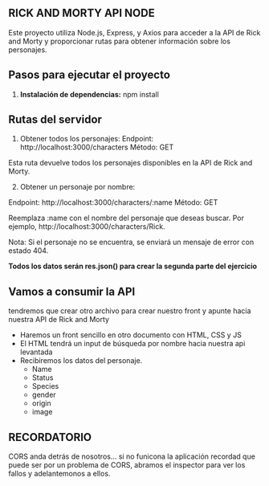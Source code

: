 ## RICK AND MORTY API NODE

Este proyecto utiliza Node.js, Express, y Axios para acceder a la API de Rick and Morty y proporcionar rutas para obtener información sobre los personajes.

## Pasos para ejecutar el proyecto

1. **Instalación de dependencias:**
   npm install

## Rutas del servidor
1. Obtener todos los personajes:
Endpoint: http://localhost:3000/characters
Método: GET

Esta ruta devuelve todos los personajes disponibles en la API de Rick and Morty.

2. Obtener un personaje por nombre:

Endpoint: http://localhost:3000/characters/:name
Método: GET

Reemplaza :name con el nombre del personaje que deseas buscar. Por ejemplo, http://localhost:3000/characters/Rick.

Nota: Si el personaje no se encuentra, se enviará un mensaje de error con estado 404.

**Todos los datos serán res.json() para crear la segunda parte del ejercicio**

## Vamos a consumir la API
tendremos que crear otro archivo para crear nuestro front y apunte hacia nuestra API de Rick and Morty
- Haremos un front sencillo en otro documento con HTML, CSS y JS
- El HTML tendrá un input de búsqueda por nombre hacia nuestra api levantada 
- Recibiremos los datos del personaje.
  - Name
  - Status
  - Species
  - gender
  - origin
  - image

## RECORDATORIO

CORS anda detrás de nosotros... si no funicona la aplicación recordad que puede ser por un problema de CORS, abramos el inspector para ver los fallos y adelantemonos a ellos.